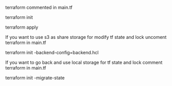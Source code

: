 terraform commented in main.tf


terraform init

terraform apply

If you want to use s3 as share storage for modify tf state and lock
uncoment terraform in main.tf


terraform init -backend-config=backend.hcl

If you want to go back and use local storage for tf state and lock
comment terraform in main.tf


terraform init -migrate-state
